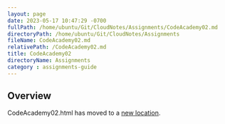```yaml
---
layout: page
date: 2023-05-17 10:47:29 -0700
fullPath: /home/ubuntu/Git/CloudNotes/Assignments/CodeAcademy02.md
directoryPath: /home/ubuntu/Git/CloudNotes/Assignments
fileName: CodeAcademy02.md
relativePath: /CodeAcademy02.md
title: CodeAcademy02
directoryName: Assignments
category : assignments-guide
---
```


## Overview

CodeAcademy02.html has moved to a [new location](/codeacademy-guide/CodeAcademy02.html).
